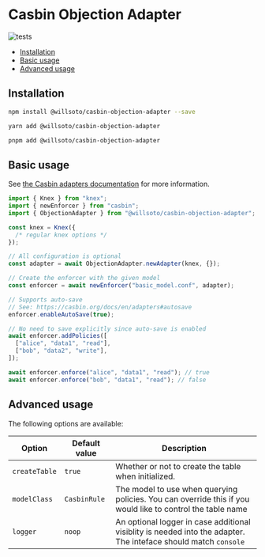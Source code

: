# Casbin Objection Adapter

![tests](https://github.com/willsoto/casbin-objection-adapter/workflows/tests/badge.svg)

<!-- prettier-ignore-start -->

<!-- toc -->

- [Installation](#installation)
- [Basic usage](#basic-usage)
- [Advanced usage](#advanced-usage)

<!-- tocstop -->

<!-- prettier-ignore-end -->

## Installation

```bash
npm install @willsoto/casbin-objection-adapter --save
```

```bash
yarn add @willsoto/casbin-objection-adapter
```

```bash
pnpm add @willsoto/casbin-objection-adapter
```

## Basic usage

See [the Casbin adapters documentation](https://casbin.org/docs/en/adapters) for more information.

```js
import { Knex } from "knex";
import { newEnforcer } from "casbin";
import { ObjectionAdapter } from "@willsoto/casbin-objection-adapter";

const knex = Knex({
  /* regular knex options */
});

// All configuration is optional
const adapter = await ObjectionAdapter.newAdapter(knex, {});

// Create the enforcer with the given model
const enforcer = await newEnforcer("basic_model.conf", adapter);

// Supports auto-save
// See: https://casbin.org/docs/en/adapters#autosave
enforcer.enableAutoSave(true);

// No need to save explicitly since auto-save is enabled
await enforcer.addPolicies([
  ["alice", "data1", "read"],
  ["bob", "data2", "write"],
]);

await enforcer.enforce("alice", "data1", "read"); // true
await enforcer.enforce("bob", "data1", "read"); // false
```

## Advanced usage

The following options are available:

| Option        | Default value | Description                                                                                                     |
| ------------- | ------------- | --------------------------------------------------------------------------------------------------------------- |
| `createTable` | `true`        | Whether or not to create the table when initialized.                                                            |
| `modelClass`  | `CasbinRule`  | The model to use when querying policies. You can override this if you would like to control the table name      |
| `logger`      | `noop`        | An optional logger in case additional visiblity is needed into the adapter. The inteface should match `console` |
